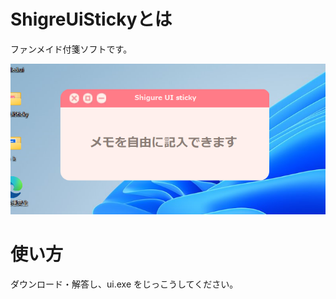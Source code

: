 # ShigreUiStickyとは
ファンメイド付箋ソフトです。

![Test Image 2](image.png)

# 使い方

ダウンロード・解答し、ui.exe をじっこうしてください。



